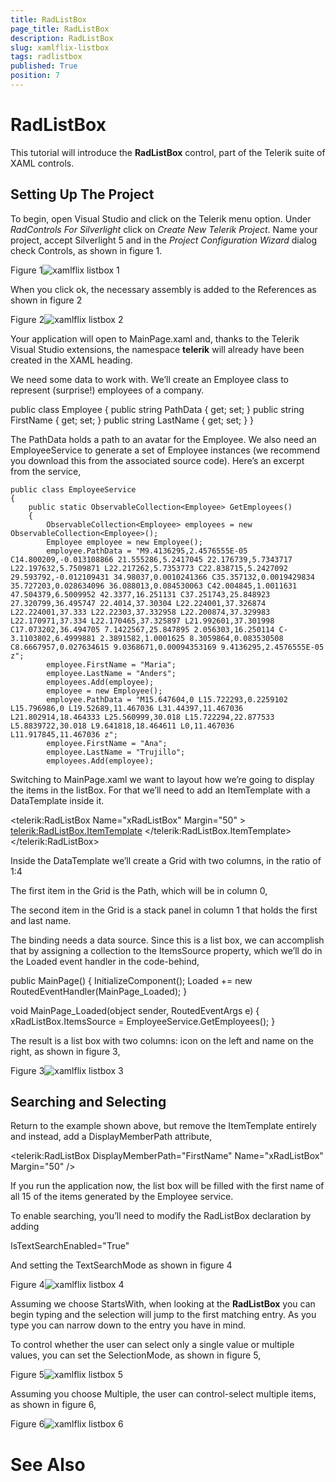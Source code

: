 ```yaml
---
title: RadListBox
page_title: RadListBox
description: RadListBox
slug: xamlflix-listbox
tags: radlistbox
published: True
position: 7
---
```


# RadListBox



This tutorial will introduce the __RadListBox__ control, part of the Telerik suite of XAML controls.

## Setting Up The Project

To begin, open Visual Studio and click on the Telerik menu option.  Under *RadControls For Silverlight* click on *Create New Telerik Project*.  Name your project, accept Silverlight 5 and in the *Project Configuration Wizard* dialog check Controls, as shown in figure 1.

Figure 1![xamlflix listbox 1](images/xamlflix_listbox_1.png)

When you click ok, the necessary assembly is added to the References as shown in figure 2

Figure 2![xamlflix listbox 2](images/xamlflix_listbox_2.png)

Your application will open to MainPage.xaml and, thanks to the Telerik Visual Studio extensions, the namespace __telerik__ will already have been created in the XAML heading.

	
<UserControl x:Class="RadBarCode.GettingStarted.MainPage"
		xmlns="http://schemas.microsoft.com/winfx/2006/xaml/presentation" 
		xmlns:x="http://schemas.microsoft.com/winfx/2006/xaml"
		xmlns:d="http://schemas.microsoft.com/expression/blend/2008" 
		xmlns:mc="http://schemas.openxmlformats.org/markup-compatibility/2006"
		xmlns:telerik="http://schemas.telerik.com/2008/xaml/presentation"
		mc:Ignorable="d" d:DesignWidth="640" d:DesignHeight="480">
		  



We need some data to work with. We’ll create an Employee class to represent (surprise!) employees of a company.  

	
public class Employee
 {
     public string PathData { get; set; }
     public string FirstName { get; set; }
     public string LastName { get; set; }
 }
		



The PathData holds a path to an avatar for the Employee.  We also need an EmployeeService to generate a set of Employee instances (we recommend you download this from the associated source code).  Here’s an excerpt from the service,

	
    public class EmployeeService
    {
        public static ObservableCollection<Employee> GetEmployees()
        {
            ObservableCollection<Employee> employees = new ObservableCollection<Employee>();
            Employee employee = new Employee();
            employee.PathData = "M9.4136295,2.4576555E-05 C14.800209,-0.013108866 21.555286,5.2417045 22.176739,5.7343717 L22.197632,5.7509871 L22.217262,5.7353773 C22.838715,5.2427092 29.593792,-0.012109431 34.98037,0.0010241366 C35.357132,0.0019429834 35.727203,0.028634096 36.088013,0.084530063 C42.004845,1.0011631 47.504379,6.5009952 42.3377,16.251131 C37.251743,25.848923 27.320799,36.495747 22.4014,37.30304 L22.224001,37.326874 L22.224001,37.333 L22.22303,37.332958 L22.200874,37.329983 L22.170971,37.334 L22.170465,37.325897 L21.992601,37.301998 C17.073202,36.494705 7.1422567,25.847895 2.056303,16.250114 C-3.1103802,6.4999881 2.3891582,1.0001625 8.3059864,0.083530508 C8.6667957,0.027634615 9.0368671,0.00094353169 9.4136295,2.4576555E-05 z";
            employee.FirstName = "Maria";
            employee.LastName = "Anders";
            employees.Add(employee);
            employee = new Employee();
            employee.PathData = "M15.647604,0 L15.722293,0.2259102 L15.796986,0 L19.52689,11.467036 L31.44397,11.467036 L21.802914,18.464333 L25.560999,30.018 L15.722294,22.877533 L5.8839722,30.018 L9.641818,18.464611 L0,11.467036 L11.917845,11.467036 z";
            employee.FirstName = "Ana";
            employee.LastName = "Trujillo";
            employees.Add(employee);
		  



Switching to MainPage.xaml we want to layout how we’re going to display the items in the listBox.  For that we’ll need to add an ItemTemplate with a DataTemplate inside it.

	
<telerik:RadListBox Name="xRadListBox" Margin="50" >
    <telerik:RadListBox.ItemTemplate>
        <DataTemplate>
        </DataTemplate>
    </telerik:RadListBox.ItemTemplate>
</telerik:RadListBox>
		



Inside the DataTemplate we’ll create a Grid with two columns, in the ratio of 1:4

	
<Grid>
    <Grid.ColumnDefinitions>
        <ColumnDefinition Width="1*" />
        <ColumnDefinition Width="4*" />
    </Grid.ColumnDefinitions>
		  



The first item in the Grid is the Path, which will be in column 0,

	
<Path Data="{Binding PathData}" Fill="Red" Width="50" Height="50" Margin="10" HorizontalAlignment="Center" />		  
		  



The second item in the Grid is a stack panel in column 1 that holds the first and last name.

	
<StackPanel Grid.Column="1">
    <TextBlock Text="{Binding FirstName}" />
    <TextBlock Text="{Binding LastName}"/>
</StackPanel>
		  



The binding needs a data source. Since this is a list box, we can accomplish that by assigning a collection to the ItemsSource property, which we’ll do in the Loaded event handler in the code-behind,

	
public MainPage()
 {
     InitializeComponent();
     Loaded += new RoutedEventHandler(MainPage_Loaded);
 }

 void MainPage_Loaded(object sender, RoutedEventArgs e)
 {
     xRadListBox.ItemsSource = EmployeeService.GetEmployees();
 }
		  



The result is a list box with two columns: icon on the left and name on the right, as shown in figure 3,

Figure 3![xamlflix listbox 3](images/xamlflix_listbox_3.png)

## Searching and Selecting

Return to the example shown above, but remove the ItemTemplate entirely and instead, add a DisplayMemberPath attribute, 

	
<telerik:RadListBox DisplayMemberPath="FirstName" Name="xRadListBox" Margin="50" />
		  



If you run the application now, the list box will be filled with the first name of all 15 of the items generated by the Employee service.

To enable searching, you’ll need to modify the RadListBox declaration by adding

	
IsTextSearchEnabled="True"		  
		  



And setting the TextSearchMode as shown in figure 4

Figure 4![xamlflix listbox 4](images/xamlflix_listbox_4.png)

Assuming we choose StartsWith, when looking at the __RadListBox__ you can begin typing and the selection will jump to the first matching entry. As you type you can narrow down to the entry you have in mind.

To control whether the user can select only a single value or multiple values, you can set the SelectionMode, as shown in figure 5,

Figure 5![xamlflix listbox 5](images/xamlflix_listbox_5.png)

Assuming you choose Multiple, the user can control-select multiple items, as shown in figure 6,

Figure 6![xamlflix listbox 6](images/xamlflix_listbox_6.png)

# See Also
